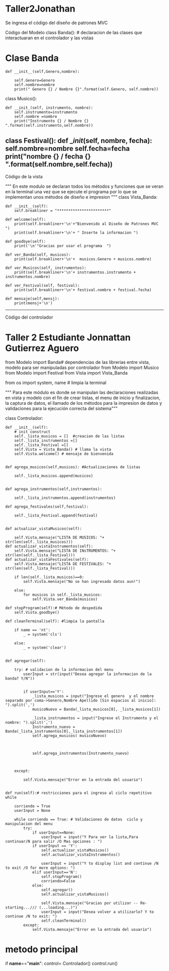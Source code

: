 # Taller2Jonathan
Se ingresa el código del  diseño de patrones MVC

Código del Modelo 
class Banda(): # declaracion de las clases que interactuaran en el controlador y las vistas 
   # Clase Banda

    def __init__(self,Genero,nombre):
      
        self.Genero=Genero
        self.nombre=nombre
        print(" Genero {} / Nombre {}".format(self.Genero, self.nombre))


class Musico():

    def __init_(self, instrumento, nombre):
        self.instrumento=instrumento
        self.nombre =nombre
        print("Instrumento {} / Nombre {} ".format(self.instrumento,self.nombre))


class Festival():
    def __init_(self, nombre, fecha):
        self.nombre=nombre
        self.fecha=fecha
        print("nombre {} / fecha {} ".format(self.nombre,self.fecha))
-----------------------------------------------------------------------------------------------------------------------

Código de la vista 

""" En este modulo se declaran todos los métodos y funciones que se veran en la terminal una vez
    que se ejecute el programa por lo que se implementan unos métodos de diseño e impresion """
class Vista_Banda:

    def __init__(self):
        self.breakliner = "***********************"

    def welcome(self):
        print(self.breakliner+'\n'+"Bienvenido al Diseño de Patrones MVC ")
        print(self.breakliner+'\n'+ " Inserte la informacion ")

    def goodbye(self):
        print('\n'"Gracias por usar el programa  ")

    def ver_Banda(self, musicos):
        print(self.breakliner+'\n'+  musicos.Genero + musicos.nombre)
   
    def ver_Musicos(self, instrumentos):
        print(self.breakliner+'\n'+ instrumentos.instrumento + instrumentos.nombre)

    def ver_Festival(self, festival):
        print(self.breakliner+'\n'+ festival.nombre + festival.fecha)

    def mensaje(self,mensj):
        print(mensj+'\n')
        
   -----------------------------------------------------------------------------------------------------------
   Código del controlador 
   # Taller 2 Estudiante Jonnattan Gutierrez Aguero

from Modelo import Banda# dependencias de las librerias entre vista, modelo para ser manipuladas por controlador
from Modelo import Musico
from Modelo import Festival
from Vista import Vista_Banda

from os import system, name  # limpia la terminal

""" Para este módulo es donde se manipulan las declaraciones realizadas en vista y modelo
con el fin de crear listas, el menu de inicio y finalizacion, la captura de datos, el llamado 
de los métodos  para la impresion de datos y validaciones para  la ejecución correcta del
sistema"""

class Controlador:

    def __init__(self):
        # init construct
        self._lista_musicos = []  #creacion de las listas 
        self._lista_instrumentos =[]
        self._lista_Festival =[]
        self.Vista = Vista_Banda() # llama la vista 
        self.Vista.welcome() # mensaje de bienvenida


    def agrega_musicos(self,musicos): #Actualizaciones de listas 
        
        self._lista_musicos.append(musicos)
         

    def agrega_instrumentos(self,instrumentos): 
         
        self._lista_instrumentos.append(instrumentos)

    def agrega_festivales(self,festival): 
        
        self._lista_Festival.append(festival)
    

    def actualizar_vistaMusicos(self): 
        
        self.Vista.mensaje("LISTA DE MUSICOS: "+ str(len(self._lista_musicos))) 
    def actualizar_vistaInstrumentos(self): 
        self.Vista.mensaje("LISTA DE INsTRUMENTOS: "+ str(len(self._lista_Festival))) 
    def actualizar_vistaFestivales(self): 
        self.Vista.mensaje("LISTA DE FESTIVALES: "+ str(len(self._lista_Festival))) 

        if len(self._lista_musicos)==0: 
            self.Vista.mensaje("No se han ingresado datos aun!") 

        else: 
            for musicos in self._lista_musicos: 
                self.Vista.ver_Banda(musicos) 

    def stopProgram(self):# Método de despedida
        self.Vista.goodbye() 

    def cleanTerminal(self): #limpia la pantalla 
        
        if name == 'nt': 
            _ = system('cls') 
    
        else: 
            _ = system('clear') 


    def agregar(self): 
        
        try: # validacion de la informacion del menu  
            userInput = str(input("Desea agregar la informacion de la banda? Y/N")) 
            

            if userInput=='Y':
                _lista_musicos = input("Ingrese el genero  y el nombre separado por coma->Genero,Nombre Apellido [Sin espacios al inicio]: ").split(',') 
                musicoNuevo = Banda(_lista_musicos[0], _lista_musicos[1]) 
                
                _lista_instrumentos = input("Ingrese el Instrumento y el nombre: ").split(',')
                Instrumento_nuevo = Banda(_lista_instrumentos[0],_lista_instrumentos[1])
                self.agrega_musicos( musicoNuevo)

                
                
                self.agrega_instrumentos(Instrumento_nuevo)

                
               
        except:
            
            self.Vista.mensaje("Error en la entrada del usuario") 


    def run(self):# restricciones para el ingreso al ciclo repetitivo while
        
        corriendo = True
        userInput = None

        while corriendo == True: # Validaciones de datos  ciclo y manipulacion del menu
            try: 
                if userInput==None:
                    userInput = input("Y Para ver la lista,Para  continuar/N para salir /O Mas opciones : ")
                if userInput == 'Y':
                    self.actualizar_vistaMusicos() 
                    self.actualizar_vistaInstrumentos()
                
                    userInput = input("Y to display list and continue /N to exit /O for more options: ")
                elif userInput=='N':
                    self.stopProgram()
                    corriendo=False
                else:
                    self.agregar() 
                    self.actualizar_vistaMusicos() 
                    
                    self.Vista.mensaje("Gracias por utilizar -- Re-starting.../// (...loading...)")
                    userInput = input("Desea volver a utilizarlo? Y to continue /N to exit: ")
                    self.cleanTerminal()
            except:
                self.Vista.mensaje("Error en la entrada del usuario")


# metodo principal
if __name__=="__main__":
    control= Controlador()
    control.run()
                    
